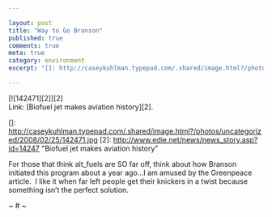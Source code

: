 ```yaml
---

layout: post
title: "Way to Go Branson"
published: true
comments: true
meta: true
category: environment
excerpt: "[]: http://caseykuhlman.typepad.com/.shared/image.html?/photos/uncategorized/2008/02/25/142471.jpg"

---
```


[![142471][2]][2]  
Link: [Biofuel jet makes aviation history][2].

 []: http://caseykuhlman.typepad.com/.shared/image.html?/photos/uncategorized/2008/02/25/142471.jpg
 [2]: http://www.edie.net/news/news_story.asp?id=14247 "Biofuel jet makes aviation history"

For those that think alt_fuels are SO far off, think about how Branson initiated this program about a year ago…I am amused by the Greenpeace article.  I like it when far left people get their knickers in a twist because something isn’t the perfect solution.

~ # ~